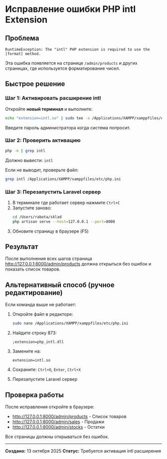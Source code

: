 # Исправление ошибки PHP intl Extension

## Проблема

```
RuntimeException: The "intl" PHP extension is required to use the [format] method.
```

Эта ошибка появляется на странице `/admin/products` и других страницах, где используется форматирование чисел.

## Быстрое решение

### Шаг 1: Активировать расширение intl

Откройте **новый терминал** и выполните:

```bash
echo "extension=intl.so" | sudo tee -a /Applications/XAMPP/xamppfiles/etc/php.ini
```

Введите пароль администратора когда система попросит.

### Шаг 2: Проверить активацию

```bash
php -m | grep intl
```

Должно вывести: `intl`

Если не выводит, проверьте файл:
```bash
grep intl /Applications/XAMPP/xamppfiles/etc/php.ini
```

### Шаг 3: Перезапустить Laravel сервер

1. В терминале где работает сервер нажмите `Ctrl+C`
2. Запустите заново:
   ```bash
   cd /Users/rabota/sklad
   php artisan serve --host=127.0.0.1 --port=8000
   ```
3. Обновите страницу в браузере (F5)

## Результат

После выполнения всех шагов страница http://127.0.0.1:8000/admin/products должна открыться без ошибок и показать список товаров.

## Альтернативный способ (ручное редактирование)

Если команда выше не работает:

1. Откройте файл в редакторе:
   ```bash
   sudo nano /Applications/XAMPP/xamppfiles/etc/php.ini
   ```

2. Найдите строку 873:
   ```
   ;extension=php_intl.dll
   ```

3. Замените на:
   ```
   extension=intl.so
   ```

4. Сохраните: `Ctrl+O`, `Enter`, `Ctrl+X`

5. Перезапустите Laravel сервер

## Проверка работы

После исправления откройте в браузере:

- http://127.0.0.1:8000/admin/products - Список товаров
- http://127.0.0.1:8000/admin/sales - Продажи
- http://127.0.0.1:8000/admin/stocks - Остатки

Все страницы должны открываться без ошибок.

---

**Создано:** 13 октября 2025
**Статус:** Требуется активация intl расширения

